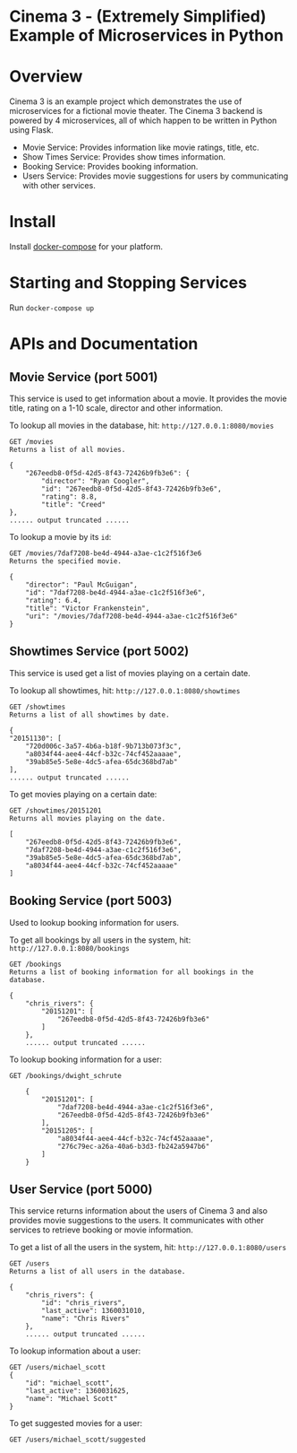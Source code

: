 # Cinema 3 - (Extremely Simplified) Example of Microservices in Python


Overview
========

Cinema 3 is an example project which demonstrates the use of microservices for a fictional movie theater.
The Cinema 3 backend is powered by 4 microservices, all of which happen to be written in Python using
Flask.

 * Movie Service: Provides information like movie ratings, title, etc.
 * Show Times Service: Provides show times information.
 * Booking Service: Provides booking information.
 * Users Service: Provides movie suggestions for users by communicating with other services.

Install
=======

Install [docker-compose](https://docs.docker.com/compose/install/) for your platform.

Starting and Stopping Services
==============================

Run `docker-compose up`

APIs and Documentation
======================

## Movie Service (port 5001)

This service is used to get information about a movie. It provides the movie title, rating on a 1-10 scale,
director and other information.

To lookup all movies in the database, hit: `http://127.0.0.1:8080/movies`


    GET /movies
    Returns a list of all movies.

    {
        "267eedb8-0f5d-42d5-8f43-72426b9fb3e6": {
            "director": "Ryan Coogler",
            "id": "267eedb8-0f5d-42d5-8f43-72426b9fb3e6",
            "rating": 8.8,
            "title": "Creed"
    },
    ...... output truncated ......

To lookup a movie by its `id`:

    GET /movies/7daf7208-be4d-4944-a3ae-c1c2f516f3e6
    Returns the specified movie.

    {
        "director": "Paul McGuigan",
        "id": "7daf7208-be4d-4944-a3ae-c1c2f516f3e6",
        "rating": 6.4,
        "title": "Victor Frankenstein",
        "uri": "/movies/7daf7208-be4d-4944-a3ae-c1c2f516f3e6"
    }

## Showtimes Service (port 5002)

This service is used get a list of movies playing on a certain date.

To lookup all showtimes, hit: `http://127.0.0.1:8080/showtimes`


    GET /showtimes
    Returns a list of all showtimes by date.

    {
    "20151130": [
        "720d006c-3a57-4b6a-b18f-9b713b073f3c",
        "a8034f44-aee4-44cf-b32c-74cf452aaaae",
        "39ab85e5-5e8e-4dc5-afea-65dc368bd7ab"
    ],
    ...... output truncated ......

To get movies playing on a certain date:

    GET /showtimes/20151201
    Returns all movies playing on the date.

    [
        "267eedb8-0f5d-42d5-8f43-72426b9fb3e6",
        "7daf7208-be4d-4944-a3ae-c1c2f516f3e6",
        "39ab85e5-5e8e-4dc5-afea-65dc368bd7ab",
        "a8034f44-aee4-44cf-b32c-74cf452aaaae"
    ]

## Booking Service (port 5003)

Used to lookup booking information for users.

To get all bookings by all users in the system, hit: `http://127.0.0.1:8080/bookings`

    GET /bookings
    Returns a list of booking information for all bookings in the database.

    {
        "chris_rivers": {
            "20151201": [
                "267eedb8-0f5d-42d5-8f43-72426b9fb3e6"
            ]
        },
        ...... output truncated ......

To lookup booking information for a user:

    GET /bookings/dwight_schrute

        {
            "20151201": [
                "7daf7208-be4d-4944-a3ae-c1c2f516f3e6",
                "267eedb8-0f5d-42d5-8f43-72426b9fb3e6"
            ],
            "20151205": [
                "a8034f44-aee4-44cf-b32c-74cf452aaaae",
                "276c79ec-a26a-40a6-b3d3-fb242a5947b6"
            ]
        }

## User Service (port 5000)

This service returns information about the users of Cinema 3 and also provides movie suggestions to the
users. It communicates with other services to retrieve booking or movie information.

To get a list of all the users in the system, hit: `http://127.0.0.1:8080/users`

    GET /users
    Returns a list of all users in the database.

    {
        "chris_rivers": {
            "id": "chris_rivers",
            "last_active": 1360031010,
            "name": "Chris Rivers"
        },
        ...... output truncated ......

To lookup information about a user:

    GET /users/michael_scott
    {
        "id": "michael_scott",
        "last_active": 1360031625,
        "name": "Michael Scott"
    }

To get suggested movies for a user:

    GET /users/michael_scott/suggested
